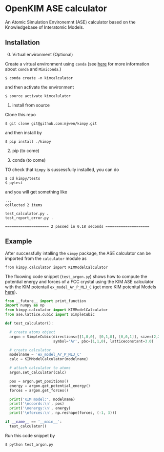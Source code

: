 # OpenKIM ASE calculator

An Atomic Simulation Environemnt (ASE) calculator based on the Knowledgebase
of Interatomic Models.

## Installation

0. Virtual environment (Optional)

Create a virtual environment using `conda` (see [here](https://conda.io/miniconda.html)
for more information about `conda` and `Miniconda`.)

    $ conda create -n kimcalculator

and then activate the environment

    $ source activate kimcalulator

1. install from source

Clone this repo

    $ git clone git@github.com:mjwen/kimpy.git

and then install by

    $ pip install ./kimpy

2. pip (to come)

3. conda (to come)

TO check that `kimpy` is sussessfully installed, you can do

    $ cd kimpy/tests
    $ pytest

and you will get something like
```
...
collected 2 items

test_calculator.py .
test_report_error.py .

==================== 2 passed in 0.18 seconds ====================
```

## Example

After successfully intalling the `simpy` package, the ASE calculator can be
imported from the `calculator` module as

    from kimpy.calculator import KIMModelCalculator

The floowing code snippet (`test_argon.py`) shows how to compute the potential
energy and forces of a FCC crystal using the KIM ASE calculator with the KIM
potentail `ex_model_Ar_P_MLJ_C` (get more KIM potenital Models
[here](https://openkim.org/intro-models/)).

```python
from __future__ import print_function
import numpy as np
from kimpy.calculator import KIMModelCalculator
from ase.lattice.cubic import SimpleCubic

def test_calculator():

  # create atoms object
  argon = SimpleCubic(directions=[[1,0,0], [0,1,0], [0,0,1]], size=(2,2,2),
                      symbol='Ar', pbc=(1,1,0), latticeconstant=3.0)

  # create calculator
  modelname = 'ex_model_Ar_P_MLJ_C'
  calc = KIMModelCalculator(modelname)

  # attach calculator to atoms
  argon.set_calculator(calc)

  pos = argon.get_positions()
  energy = argon.get_potential_energy()
  forces = argon.get_forces()

  print('KIM model:', modelname)
  print('\ncoords:\n', pos)
  print('\nenergy:\n', energy)
  print('\nforces:\n', np.reshape(forces, (-1, 3)))

if __name__ == '__main__':
  test_calculator()
```

Run this code snippet by

    $ python test_argon.py
